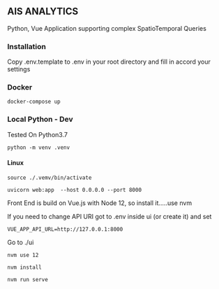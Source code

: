 ## AIS ANALYTICS

Python, Vue Application supporting complex SpatioTemporal Queries

### Installation

Copy .env.template to .env in your root directory and fill in accord your settings


### Docker
```
docker-compose up
```

### Local Python - Dev

Tested On  Python3.7

```
python -m venv .venv 
```

#### Linux
```
source ./.vemv/bin/activate
```

```
uvicorn web:app  --host 0.0.0.0 --port 8000
```

Front End is build on Vue.js with Node 12, so install it.....use nvm

If you need to change API URI got to .env inside ui (or create it) and set

```
VUE_APP_API_URL=http://127.0.0.1:8000
```

Go to ./ui

```
nvm use 12
```

```
nvm install
```

```
nvm run serve
```